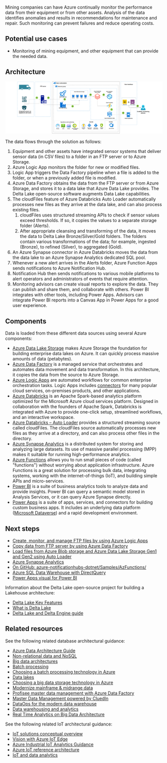 Mining companies can have Azure continually monitor the performance data from their equipment or from other assets. Analysis of the data identifies anomalies and results in recommendations for maintenance and repair. Such monitoring can prevent failures and reduce operating costs.

## Potential use cases

- Monitoring of mining equipment, and other equipment that can provide the needed data.

## Architecture

![Diagram of an example IoT implementation that includes an edge network.](../media/monitor-mining-equipment.png
)

The data flows through the solution as follows:

1. Equipment and other assets have integrated sensor systems that deliver sensor data (in CSV files) to a folder in an FTP server or to Azure Storage.
1. Azure Logic App monitors the folder for new or modified files.
1. Logic App triggers the Data Factory pipeline when a file is added to the folder, or when a previously added file is modified.
1. Azure Data Factory obtains the data from the FTP server or from Azure Storage, and stores it to a data lake that Azure Data Lake provides. The Delta Lake open-source software augments Data Lake capabilities.
1. The cloudFiles feature of Azure Databricks Auto Loader automatically processes new files as they arrive at the data lake, and can also process existing files.
   1. cloudFiles uses structured streaming APIs to check if sensor values exceed thresholds. If so, it copies the values to a separate storage folder (Alerts).
   1. After appropriate cleansing and transforming of the data, it moves the data to Delta Lake Bronze/Silver/Gold folders. The folders contain various transformations of the data; for example, ingested (Bronze), to refined (Silver), to aggregated (Gold).
1. An Azure Synapse connector in Azure Databricks moves the data from the data lake to an Azure Synapse Analytics dedicated SQL pool.
1. Whenever a new alert arrives in the Alerts folder, Azure Function Apps sends notifications to Azure Notification Hub.
1. Notification Hub then sends notifications to various mobile platforms to alert operators and administrators of events that require attention.
1. Monitoring advisors can create visual reports to explore the data. They can publish and share them, and collaborate with others. Power BI integrates with other tools, including Power Apps. Advisors can integrate Power BI reports into a Canvas App in Power Apps for a good user experience.

## Components

Data is loaded from these different data sources using several Azure components:

- [Azure Data Lake Storage](https://azure.microsoft.com/services/storage/data-lake-storage/) makes Azure Storage the foundation for building enterprise data lakes on Azure. It can quickly process massive amounts of data (petabytes).
- [Azure Data Factory](https://azure.microsoft.com/services/data-factory/) is a managed service that orchestrates and automates data movement and data transformation. In this architecture, it copies the data from the source to Azure Storage.
- [Azure Logic Apps](https://azure.microsoft.com/services/logic-apps/) are automated workflows for common enterprise orchestration tasks. Logic Apps includes [connectors](https://docs.microsoft.com/connectors/) for many popular cloud services, on-premises products, and other applications.
- [Azure Databricks](https://azure.microsoft.com/services/databricks/) is an Apache Spark-based analytics platform optimized for the Microsoft Azure cloud services platform. Designed in collaboration with the founders of Apache Spark, Databricks is integrated with Azure to provide one-click setup, streamlined workflows, and an interactive workspace.
- [Azure Databricks – Auto Loader](https://docs.microsoft.com/azure/databricks/spark/latest/structured-streaming/auto-loader) provides a structured streaming source called cloudFiles. The cloudFiles source automatically processes new files as they arrive at a directory, and can also process other files in the directory.
- [Azure Synapse Analytics](https://azure.microsoft.com/services/synapse-analytics/) is a distributed system for storing and analyzing large datasets. Its use of massive parallel processing (MPP) makes it suitable for running high-performance analytics.
- [Azure Functions](https://azure.microsoft.com/services/functions/) allows you to run small pieces of code (called "functions") without worrying about application infrastructure. Azure Functions is a great solution for processing bulk data, integrating systems, working with the internet-of-things (IoT), and building simple APIs and micro-services.
- [Power BI](https://docs.microsoft.com/power-bi/) is a suite of business analytics tools to analyze data and provide insights. Power BI can query a semantic model stored in Analysis Services, or it can query Azure Synapse directly.
- [Power Apps](https://docs.microsoft.com/powerapps/powerapps-overview) is a suite of apps, services, and connectors for building custom business apps. It includes an underlying data platform ([Microsoft Dataverse](https://docs.microsoft.com/powerapps/maker/data-platform/data-platform-intro)) and a rapid development environment.

## Next steps

- [Create, monitor, and manage FTP files by using Azure Logic Apps](https://docs.microsoft.com/azure/connectors/connectors-create-api-ftp)
- [Copy data from FTP server by using Azure Data Factory](https://docs.microsoft.com/azure/data-factory/connector-ftp)
- [Load files from Azure Blob storage and Azure Data Lake Storage Gen1 and Gen2 using Auto Loader](https://docs.microsoft.com/azure/databricks/spark/latest/structured-streaming/auto-loader)
- [Azure Synapse Analytics](https://docs.microsoft.com/azure/databricks/data/data-sources/azure/synapse-analytics)
- [On GitHub: azure-notificationhubs-dotnet/Samples/AzFunctions/
](https://github.com/Azure/azure-notificationhubs-dotnet/tree/main/Samples/AzFunctions)
- [Azure SQL Data Warehouse with DirectQuery](https://docs.microsoft.com/power-bi/connect-data/service-azure-sql-data-warehouse-with-direct-connect)
- [Power Apps visual for Power BI](https://docs.microsoft.com/powerapps/maker/canvas-apps/powerapps-custom-visual)

Information about the Delta Lake open-source project for building a Lakehouse architecture:

- [Delta Lake Key Features](https://delta.io/)
- [What is Delta Lake](https://docs.microsoft.com/azure/synapse-analytics/spark/apache-spark-what-is-delta-lake)
- [Delta Lake and Delta Engine guide](https://docs.microsoft.com/azure/databricks/delta/)

## Related resources

See the following related database architectural guidance:

- [Azure Data Architecture Guide](/azure/architecture/data-guide)
- [Non-relational data and NoSQL](/azure/architecture/data-guide/big-data/non-relational-data)
- [Big data architectures](/azure/architecture/data-guide/big-data)
- [Batch processing](/azure/architecture/data-guide/big-data/batch-processing)
- [Choosing a batch processing technology in Azure](/azure/architecture/data-guide/technology-choices/batch-processing)
- [Data lakes](/azure/architecture/data-guide/scenarios/data-lake)
- [Choosing a big data storage technology in Azure](/azure/architecture/data-guide/technology-choices/data-storage)
- [Modernize mainframe & midrange data](/azure/architecture/reference-architectures/migration/modernize-mainframe-data-to-azure)
- [Profisee master data management with Azure Data Factory](/azure/architecture/reference-architectures/data/profisee-master-data-management-data-factory)
- [Master Data Management powered by CluedIn](/azure/architecture/reference-architectures/data/cluedin)
- [DataOps for the modern data warehouse](/azure/architecture/example-scenario/data-warehouse/dataops-mdw)
- [Data warehousing and analytics](/azure/architecture/example-scenario/data/data-warehouse)
- [Real Time Analytics on Big Data Architecture](/azure/architecture/solution-ideas/articles/real-time-analytics)

See the following related IoT architectural guidance:

- [IoT solutions conceptual overview](/azure/architecture/example-scenario/data/big-data-with-iot)
- [Vision with Azure IoT Edge](/azure/architecture/guide/iot-edge-vision)
- [Azure Industrial IoT Analytics Guidance](/azure/architecture/guide/iiot-guidance/iiot-architecture)
- [Azure IoT reference architecture](/azure/architecture/reference-architectures/iot)
- [IoT and data analytics](/azure/architecture/example-scenario/data/big-data-with-iot)
